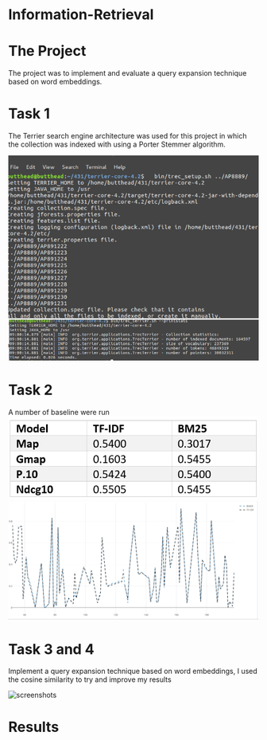 # Information-Retrieval

# The Project 
The project was to implement and evaluate a query expansion technique based on word embeddings.

# Task 1
The Terrier search engine architecture was used for this project in which the collection was indexed with using a Porter Stemmer algorithm. 


![screenshots](./task1/setup.PNG)
![screenshots](./task1/print-stats.PNG)


# Task 2
A number of baseline were run 
![screenshots](./task2/screenshots/results.PNG)
![screenshots](./task2/screenshots/results1.PNG)


# Task 3 and 4
Implement a query expansion technique based on word embeddings, I used the cosine similarity to try and improve my results

![screenshots](./task3/results2.PNG)

# Results
